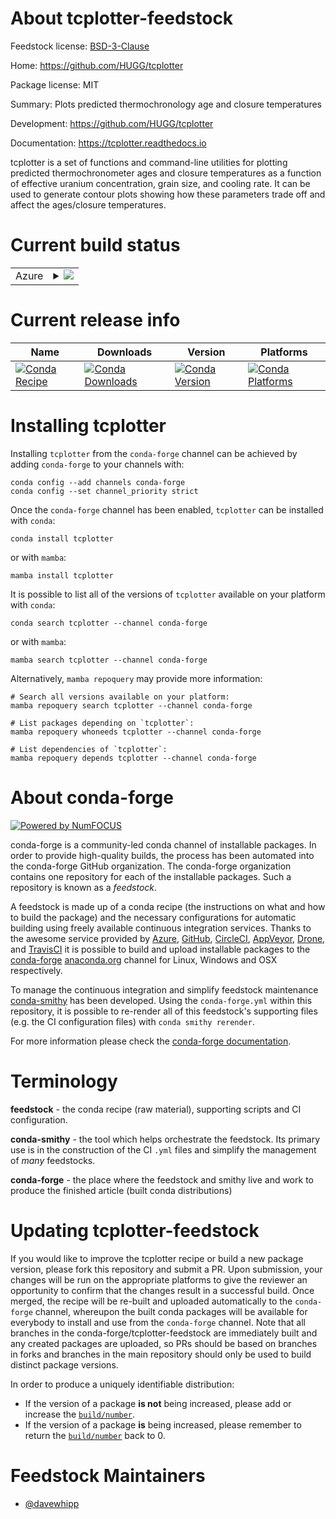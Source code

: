 About tcplotter-feedstock
=========================

Feedstock license: [BSD-3-Clause](https://github.com/conda-forge/tcplotter-feedstock/blob/main/LICENSE.txt)

Home: https://github.com/HUGG/tcplotter

Package license: MIT

Summary: Plots predicted thermochronology age and closure temperatures

Development: https://github.com/HUGG/tcplotter

Documentation: https://tcplotter.readthedocs.io

tcplotter is a set of functions and command-line utilities for plotting
predicted thermochronometer ages and closure temperatures as a function
of effective uranium concentration, grain size, and cooling rate. It can
be used to generate contour plots showing how these parameters trade off
and affect the ages/closure temperatures.


Current build status
====================


<table>
    
  <tr>
    <td>Azure</td>
    <td>
      <details>
        <summary>
          <a href="https://dev.azure.com/conda-forge/feedstock-builds/_build/latest?definitionId=15668&branchName=main">
            <img src="https://dev.azure.com/conda-forge/feedstock-builds/_apis/build/status/tcplotter-feedstock?branchName=main">
          </a>
        </summary>
        <table>
          <thead><tr><th>Variant</th><th>Status</th></tr></thead>
          <tbody><tr>
              <td>linux_64_python3.10.____cpython</td>
              <td>
                <a href="https://dev.azure.com/conda-forge/feedstock-builds/_build/latest?definitionId=15668&branchName=main">
                  <img src="https://dev.azure.com/conda-forge/feedstock-builds/_apis/build/status/tcplotter-feedstock?branchName=main&jobName=linux&configuration=linux%20linux_64_python3.10.____cpython" alt="variant">
                </a>
              </td>
            </tr><tr>
              <td>linux_64_python3.11.____cpython</td>
              <td>
                <a href="https://dev.azure.com/conda-forge/feedstock-builds/_build/latest?definitionId=15668&branchName=main">
                  <img src="https://dev.azure.com/conda-forge/feedstock-builds/_apis/build/status/tcplotter-feedstock?branchName=main&jobName=linux&configuration=linux%20linux_64_python3.11.____cpython" alt="variant">
                </a>
              </td>
            </tr><tr>
              <td>linux_64_python3.12.____cpython</td>
              <td>
                <a href="https://dev.azure.com/conda-forge/feedstock-builds/_build/latest?definitionId=15668&branchName=main">
                  <img src="https://dev.azure.com/conda-forge/feedstock-builds/_apis/build/status/tcplotter-feedstock?branchName=main&jobName=linux&configuration=linux%20linux_64_python3.12.____cpython" alt="variant">
                </a>
              </td>
            </tr><tr>
              <td>linux_64_python3.8.____cpython</td>
              <td>
                <a href="https://dev.azure.com/conda-forge/feedstock-builds/_build/latest?definitionId=15668&branchName=main">
                  <img src="https://dev.azure.com/conda-forge/feedstock-builds/_apis/build/status/tcplotter-feedstock?branchName=main&jobName=linux&configuration=linux%20linux_64_python3.8.____cpython" alt="variant">
                </a>
              </td>
            </tr><tr>
              <td>linux_64_python3.9.____73_pypy</td>
              <td>
                <a href="https://dev.azure.com/conda-forge/feedstock-builds/_build/latest?definitionId=15668&branchName=main">
                  <img src="https://dev.azure.com/conda-forge/feedstock-builds/_apis/build/status/tcplotter-feedstock?branchName=main&jobName=linux&configuration=linux%20linux_64_python3.9.____73_pypy" alt="variant">
                </a>
              </td>
            </tr><tr>
              <td>linux_64_python3.9.____cpython</td>
              <td>
                <a href="https://dev.azure.com/conda-forge/feedstock-builds/_build/latest?definitionId=15668&branchName=main">
                  <img src="https://dev.azure.com/conda-forge/feedstock-builds/_apis/build/status/tcplotter-feedstock?branchName=main&jobName=linux&configuration=linux%20linux_64_python3.9.____cpython" alt="variant">
                </a>
              </td>
            </tr><tr>
              <td>osx_64_python3.10.____cpython</td>
              <td>
                <a href="https://dev.azure.com/conda-forge/feedstock-builds/_build/latest?definitionId=15668&branchName=main">
                  <img src="https://dev.azure.com/conda-forge/feedstock-builds/_apis/build/status/tcplotter-feedstock?branchName=main&jobName=osx&configuration=osx%20osx_64_python3.10.____cpython" alt="variant">
                </a>
              </td>
            </tr><tr>
              <td>osx_64_python3.11.____cpython</td>
              <td>
                <a href="https://dev.azure.com/conda-forge/feedstock-builds/_build/latest?definitionId=15668&branchName=main">
                  <img src="https://dev.azure.com/conda-forge/feedstock-builds/_apis/build/status/tcplotter-feedstock?branchName=main&jobName=osx&configuration=osx%20osx_64_python3.11.____cpython" alt="variant">
                </a>
              </td>
            </tr><tr>
              <td>osx_64_python3.12.____cpython</td>
              <td>
                <a href="https://dev.azure.com/conda-forge/feedstock-builds/_build/latest?definitionId=15668&branchName=main">
                  <img src="https://dev.azure.com/conda-forge/feedstock-builds/_apis/build/status/tcplotter-feedstock?branchName=main&jobName=osx&configuration=osx%20osx_64_python3.12.____cpython" alt="variant">
                </a>
              </td>
            </tr><tr>
              <td>osx_64_python3.8.____cpython</td>
              <td>
                <a href="https://dev.azure.com/conda-forge/feedstock-builds/_build/latest?definitionId=15668&branchName=main">
                  <img src="https://dev.azure.com/conda-forge/feedstock-builds/_apis/build/status/tcplotter-feedstock?branchName=main&jobName=osx&configuration=osx%20osx_64_python3.8.____cpython" alt="variant">
                </a>
              </td>
            </tr><tr>
              <td>osx_64_python3.9.____73_pypy</td>
              <td>
                <a href="https://dev.azure.com/conda-forge/feedstock-builds/_build/latest?definitionId=15668&branchName=main">
                  <img src="https://dev.azure.com/conda-forge/feedstock-builds/_apis/build/status/tcplotter-feedstock?branchName=main&jobName=osx&configuration=osx%20osx_64_python3.9.____73_pypy" alt="variant">
                </a>
              </td>
            </tr><tr>
              <td>osx_64_python3.9.____cpython</td>
              <td>
                <a href="https://dev.azure.com/conda-forge/feedstock-builds/_build/latest?definitionId=15668&branchName=main">
                  <img src="https://dev.azure.com/conda-forge/feedstock-builds/_apis/build/status/tcplotter-feedstock?branchName=main&jobName=osx&configuration=osx%20osx_64_python3.9.____cpython" alt="variant">
                </a>
              </td>
            </tr><tr>
              <td>win_64_python3.10.____cpython</td>
              <td>
                <a href="https://dev.azure.com/conda-forge/feedstock-builds/_build/latest?definitionId=15668&branchName=main">
                  <img src="https://dev.azure.com/conda-forge/feedstock-builds/_apis/build/status/tcplotter-feedstock?branchName=main&jobName=win&configuration=win%20win_64_python3.10.____cpython" alt="variant">
                </a>
              </td>
            </tr><tr>
              <td>win_64_python3.11.____cpython</td>
              <td>
                <a href="https://dev.azure.com/conda-forge/feedstock-builds/_build/latest?definitionId=15668&branchName=main">
                  <img src="https://dev.azure.com/conda-forge/feedstock-builds/_apis/build/status/tcplotter-feedstock?branchName=main&jobName=win&configuration=win%20win_64_python3.11.____cpython" alt="variant">
                </a>
              </td>
            </tr><tr>
              <td>win_64_python3.12.____cpython</td>
              <td>
                <a href="https://dev.azure.com/conda-forge/feedstock-builds/_build/latest?definitionId=15668&branchName=main">
                  <img src="https://dev.azure.com/conda-forge/feedstock-builds/_apis/build/status/tcplotter-feedstock?branchName=main&jobName=win&configuration=win%20win_64_python3.12.____cpython" alt="variant">
                </a>
              </td>
            </tr><tr>
              <td>win_64_python3.8.____cpython</td>
              <td>
                <a href="https://dev.azure.com/conda-forge/feedstock-builds/_build/latest?definitionId=15668&branchName=main">
                  <img src="https://dev.azure.com/conda-forge/feedstock-builds/_apis/build/status/tcplotter-feedstock?branchName=main&jobName=win&configuration=win%20win_64_python3.8.____cpython" alt="variant">
                </a>
              </td>
            </tr><tr>
              <td>win_64_python3.9.____73_pypy</td>
              <td>
                <a href="https://dev.azure.com/conda-forge/feedstock-builds/_build/latest?definitionId=15668&branchName=main">
                  <img src="https://dev.azure.com/conda-forge/feedstock-builds/_apis/build/status/tcplotter-feedstock?branchName=main&jobName=win&configuration=win%20win_64_python3.9.____73_pypy" alt="variant">
                </a>
              </td>
            </tr><tr>
              <td>win_64_python3.9.____cpython</td>
              <td>
                <a href="https://dev.azure.com/conda-forge/feedstock-builds/_build/latest?definitionId=15668&branchName=main">
                  <img src="https://dev.azure.com/conda-forge/feedstock-builds/_apis/build/status/tcplotter-feedstock?branchName=main&jobName=win&configuration=win%20win_64_python3.9.____cpython" alt="variant">
                </a>
              </td>
            </tr>
          </tbody>
        </table>
      </details>
    </td>
  </tr>
</table>

Current release info
====================

| Name | Downloads | Version | Platforms |
| --- | --- | --- | --- |
| [![Conda Recipe](https://img.shields.io/badge/recipe-tcplotter-green.svg)](https://anaconda.org/conda-forge/tcplotter) | [![Conda Downloads](https://img.shields.io/conda/dn/conda-forge/tcplotter.svg)](https://anaconda.org/conda-forge/tcplotter) | [![Conda Version](https://img.shields.io/conda/vn/conda-forge/tcplotter.svg)](https://anaconda.org/conda-forge/tcplotter) | [![Conda Platforms](https://img.shields.io/conda/pn/conda-forge/tcplotter.svg)](https://anaconda.org/conda-forge/tcplotter) |

Installing tcplotter
====================

Installing `tcplotter` from the `conda-forge` channel can be achieved by adding `conda-forge` to your channels with:

```
conda config --add channels conda-forge
conda config --set channel_priority strict
```

Once the `conda-forge` channel has been enabled, `tcplotter` can be installed with `conda`:

```
conda install tcplotter
```

or with `mamba`:

```
mamba install tcplotter
```

It is possible to list all of the versions of `tcplotter` available on your platform with `conda`:

```
conda search tcplotter --channel conda-forge
```

or with `mamba`:

```
mamba search tcplotter --channel conda-forge
```

Alternatively, `mamba repoquery` may provide more information:

```
# Search all versions available on your platform:
mamba repoquery search tcplotter --channel conda-forge

# List packages depending on `tcplotter`:
mamba repoquery whoneeds tcplotter --channel conda-forge

# List dependencies of `tcplotter`:
mamba repoquery depends tcplotter --channel conda-forge
```


About conda-forge
=================

[![Powered by
NumFOCUS](https://img.shields.io/badge/powered%20by-NumFOCUS-orange.svg?style=flat&colorA=E1523D&colorB=007D8A)](https://numfocus.org)

conda-forge is a community-led conda channel of installable packages.
In order to provide high-quality builds, the process has been automated into the
conda-forge GitHub organization. The conda-forge organization contains one repository
for each of the installable packages. Such a repository is known as a *feedstock*.

A feedstock is made up of a conda recipe (the instructions on what and how to build
the package) and the necessary configurations for automatic building using freely
available continuous integration services. Thanks to the awesome service provided by
[Azure](https://azure.microsoft.com/en-us/services/devops/), [GitHub](https://github.com/),
[CircleCI](https://circleci.com/), [AppVeyor](https://www.appveyor.com/),
[Drone](https://cloud.drone.io/welcome), and [TravisCI](https://travis-ci.com/)
it is possible to build and upload installable packages to the
[conda-forge](https://anaconda.org/conda-forge) [anaconda.org](https://anaconda.org/)
channel for Linux, Windows and OSX respectively.

To manage the continuous integration and simplify feedstock maintenance
[conda-smithy](https://github.com/conda-forge/conda-smithy) has been developed.
Using the ``conda-forge.yml`` within this repository, it is possible to re-render all of
this feedstock's supporting files (e.g. the CI configuration files) with ``conda smithy rerender``.

For more information please check the [conda-forge documentation](https://conda-forge.org/docs/).

Terminology
===========

**feedstock** - the conda recipe (raw material), supporting scripts and CI configuration.

**conda-smithy** - the tool which helps orchestrate the feedstock.
                   Its primary use is in the construction of the CI ``.yml`` files
                   and simplify the management of *many* feedstocks.

**conda-forge** - the place where the feedstock and smithy live and work to
                  produce the finished article (built conda distributions)


Updating tcplotter-feedstock
============================

If you would like to improve the tcplotter recipe or build a new
package version, please fork this repository and submit a PR. Upon submission,
your changes will be run on the appropriate platforms to give the reviewer an
opportunity to confirm that the changes result in a successful build. Once
merged, the recipe will be re-built and uploaded automatically to the
`conda-forge` channel, whereupon the built conda packages will be available for
everybody to install and use from the `conda-forge` channel.
Note that all branches in the conda-forge/tcplotter-feedstock are
immediately built and any created packages are uploaded, so PRs should be based
on branches in forks and branches in the main repository should only be used to
build distinct package versions.

In order to produce a uniquely identifiable distribution:
 * If the version of a package **is not** being increased, please add or increase
   the [``build/number``](https://docs.conda.io/projects/conda-build/en/latest/resources/define-metadata.html#build-number-and-string).
 * If the version of a package **is** being increased, please remember to return
   the [``build/number``](https://docs.conda.io/projects/conda-build/en/latest/resources/define-metadata.html#build-number-and-string)
   back to 0.

Feedstock Maintainers
=====================

* [@davewhipp](https://github.com/davewhipp/)

